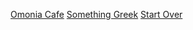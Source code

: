 [Omonia Cafe](https://omoniacafe.com/)
[Something Greek](https://www.somethingreekonline.com/)
[Start Over](../home.md)